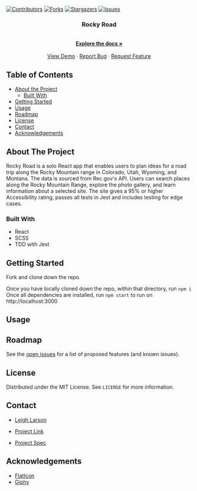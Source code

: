[![Contributors][contributors-shield]][contributors-url]
[![Forks][forks-shield]][forks-url]
[![Stargazers][stars-shield]][stars-url]
[![Issues][issues-shield]][issues-url]

  <h3 align="center">Rocky Road</h3>

  <p align="center">
    <br />
    <a href="https://github.com/leighlars/rocky-road"><strong>Explore the docs »</strong></a>
    <br />
    <br />
    <a href="https://github.com/leighlars/rocky-road">View Demo</a>
    ·
    <a href="https://github.com/leighlars/rocky-road/issues">Report Bug</a>
    ·
    <a href="https://github.com/leighlars/rocky-road/issues">Request Feature</a>
  </p>
</p>

## Table of Contents

* [About the Project](#about-the-project)
  * [Built With](#built-with)
* [Getting Started](#getting-started)
* [Usage](#usage)
* [Roadmap](#roadmap)
* [License](#license)
* [Contact](#contact)
* [Acknowledgements](#acknowledgements)


<!-- ABOUT THE PROJECT -->
## About The Project

Rocky Road is a solo React app that enables users to plan ideas for a road trip along the Rocky Mountain range in Colorado, Utah, Wyoming, and Montana. The data is sourced from Rec.gov's API. Users can search places along the Rocky Mountain Range, explore the photo gallery, and learn information about a selected site. The site gives a 95% or higher Accessibility rating, passes all tests in Jest and includes testing for edge cases. 


### Built With

- React 
- SCSS
- TDD with Jest

## Getting Started

Fork and clone down the repo. 

Once you have locally cloned down the repo, within that directory, run 
`npm i`
Once all dependencies are installed, run
`npm start` to run on http://localhost:3000

## Usage

<!-- ![gif of home](../src/assets/homeload.gif)</br>
*Home Page* -->

<!-- ![gif of location page](../src/assets/locationPage.gif)</br>
*Location Page*

![gif of about page](../src/assets/about.gif)</br>
*About Page*

![gif of search functionality](../src/assets/search.gif)</br>
*Search functionality of American cities*

![gif of searching from Home](../src/assets/searchFromHome.gif)</br>
*Searching from Home Page*

![gif of outside links](../src/assets/outsideLinks.gif)</br>
*Clicking external links*

![gif of loading screen](../src/assets/loading.gif)</br>
*Loading Page* -->


## Roadmap

See the [open issues](https://github.com/leighlars/rocky-road/issues) for a list of proposed features (and known issues).

## License

Distributed under the MIT License. See `LICENSE` for more information.

## Contact

- [Leigh Larson](https://github.com/leighlars)

- [Project Link](https://github.com/leighlars/rocky-road)
 
- [Project Spec](https://frontend.turing.io/projects/module-3/binary-challenge.html)


## Acknowledgements
* [FlatIcon](https://www.flaticon.com/home)
* [Giphy](https://giphy.com)


<!-- MARKDOWN LINKS & IMAGES -->
<!-- https://www.markdownguide.org/basic-syntax/#reference-style-links -->
[contributors-shield]: https://img.shields.io/github/contributors/leighlars/rocky-road.svg?style=flat-square
[contributors-url]: https://github.com/leighlars/rocky-road/graphs/contributors
[forks-shield]: https://img.shields.io/github/forks/leighlars/rocky-road.svg?style=flat-square
[forks-url]: https://github.com/leighlars/rocky-road/network/members
[stars-shield]: https://img.shields.io/github/stars/leighlars/rocky-road.svg?style=flat-square
[stars-url]: https://github.com/leighlars/rocky-road/stargazers
[issues-shield]: https://img.shields.io/github/issues/leighlars/rocky-road.svg?style=flat-square
[issues-url]: https://github.com/leighlars/rocky-road/issues
